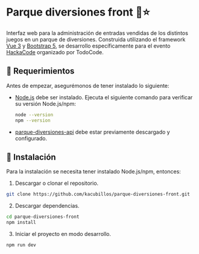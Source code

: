 # Parque diversiones front 🎢⭐
Interfaz web para la administración de entradas vendidas de los distintos juegos en un parque de diversiones. Construida utilizando el framework [Vue 3](https://vuejs.org/) y [Bootstrap 5](https://getbootstrap.com/), se desarrollo específicamente para el evento [HackaCode](https://hackacode.todocodeacademy.com/) organizado por TodoCode.

## 🤝 Requerimientos
Antes de empezar, asegurémonos de tener instalado lo siguiente:

- [Node.js](https://nodejs.org/) debe ser instalado. Ejecuta el siguiente comando para verificar su versión Node.js/npm:
  ```bash
  node --version
  npm --version
  ```
- [parque-diversiones-api](https://github.com/kacubillos/parque-diversiones-api.git) debe estar previamente descargado y configurado.

## 🚀 Instalación
Para la instalación se necesita tener instalado Node.js/npm, entonces:
1. Descargar o clonar el repositorio.
```bash
git clone https://github.com/kacubillos/parque-diversiones-front.git
```
2. Descargar dependencias.
```bash
cd parque-diversiones-front
npm install
```
3. Iniciar el proyecto en modo desarrollo.
```bash
npm run dev
```